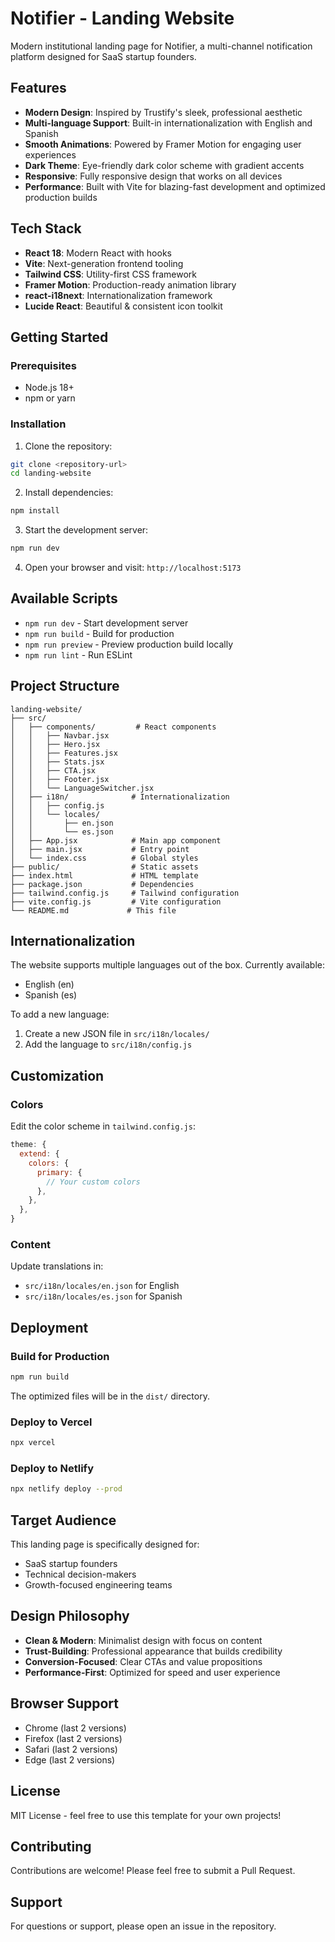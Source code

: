 # Notifier - Landing Website

Modern institutional landing page for Notifier, a multi-channel notification platform designed for SaaS startup founders.

## Features

- **Modern Design**: Inspired by Trustify's sleek, professional aesthetic
- **Multi-language Support**: Built-in internationalization with English and Spanish
- **Smooth Animations**: Powered by Framer Motion for engaging user experiences
- **Dark Theme**: Eye-friendly dark color scheme with gradient accents
- **Responsive**: Fully responsive design that works on all devices
- **Performance**: Built with Vite for blazing-fast development and optimized production builds

## Tech Stack

- **React 18**: Modern React with hooks
- **Vite**: Next-generation frontend tooling
- **Tailwind CSS**: Utility-first CSS framework
- **Framer Motion**: Production-ready animation library
- **react-i18next**: Internationalization framework
- **Lucide React**: Beautiful & consistent icon toolkit

## Getting Started

### Prerequisites

- Node.js 18+
- npm or yarn

### Installation

1. Clone the repository:
```bash
git clone <repository-url>
cd landing-website
```

2. Install dependencies:
```bash
npm install
```

3. Start the development server:
```bash
npm run dev
```

4. Open your browser and visit: `http://localhost:5173`

## Available Scripts

- `npm run dev` - Start development server
- `npm run build` - Build for production
- `npm run preview` - Preview production build locally
- `npm run lint` - Run ESLint

## Project Structure

```
landing-website/
├── src/
│   ├── components/         # React components
│   │   ├── Navbar.jsx
│   │   ├── Hero.jsx
│   │   ├── Features.jsx
│   │   ├── Stats.jsx
│   │   ├── CTA.jsx
│   │   ├── Footer.jsx
│   │   └── LanguageSwitcher.jsx
│   ├── i18n/              # Internationalization
│   │   ├── config.js
│   │   └── locales/
│   │       ├── en.json
│   │       └── es.json
│   ├── App.jsx            # Main app component
│   ├── main.jsx           # Entry point
│   └── index.css          # Global styles
├── public/                # Static assets
├── index.html             # HTML template
├── package.json           # Dependencies
├── tailwind.config.js     # Tailwind configuration
├── vite.config.js         # Vite configuration
└── README.md             # This file
```

## Internationalization

The website supports multiple languages out of the box. Currently available:
- English (en)
- Spanish (es)

To add a new language:
1. Create a new JSON file in `src/i18n/locales/`
2. Add the language to `src/i18n/config.js`

## Customization

### Colors

Edit the color scheme in `tailwind.config.js`:

```js
theme: {
  extend: {
    colors: {
      primary: {
        // Your custom colors
      },
    },
  },
}
```

### Content

Update translations in:
- `src/i18n/locales/en.json` for English
- `src/i18n/locales/es.json` for Spanish

## Deployment

### Build for Production

```bash
npm run build
```

The optimized files will be in the `dist/` directory.

### Deploy to Vercel

```bash
npx vercel
```

### Deploy to Netlify

```bash
npx netlify deploy --prod
```

## Target Audience

This landing page is specifically designed for:
- SaaS startup founders
- Technical decision-makers
- Growth-focused engineering teams

## Design Philosophy

- **Clean & Modern**: Minimalist design with focus on content
- **Trust-Building**: Professional appearance that builds credibility
- **Conversion-Focused**: Clear CTAs and value propositions
- **Performance-First**: Optimized for speed and user experience

## Browser Support

- Chrome (last 2 versions)
- Firefox (last 2 versions)
- Safari (last 2 versions)
- Edge (last 2 versions)

## License

MIT License - feel free to use this template for your own projects!

## Contributing

Contributions are welcome! Please feel free to submit a Pull Request.

## Support

For questions or support, please open an issue in the repository.
